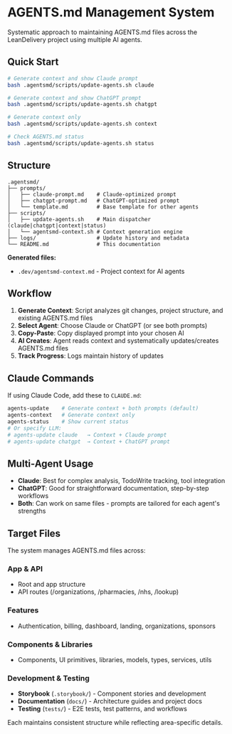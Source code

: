 # AGENTS.md Management System

Systematic approach to maintaining AGENTS.md files across the LeanDelivery project using multiple AI agents.

## Quick Start

```bash
# Generate context and show Claude prompt
bash .agentsmd/scripts/update-agents.sh claude

# Generate context and show ChatGPT prompt  
bash .agentsmd/scripts/update-agents.sh chatgpt

# Generate context only
bash .agentsmd/scripts/update-agents.sh context

# Check AGENTS.md status
bash .agentsmd/scripts/update-agents.sh status
```

## Structure

```
.agentsmd/
├── prompts/
│   ├── claude-prompt.md    # Claude-optimized prompt
│   ├── chatgpt-prompt.md   # ChatGPT-optimized prompt  
│   └── template.md         # Base template for other agents
├── scripts/
│   ├── update-agents.sh    # Main dispatcher (claude|chatgpt|context|status)
│   └── agentsmd-context.sh # Context generation engine
├── logs/                   # Update history and metadata
└── README.md               # This documentation
```

**Generated files:**
- `.dev/agentsmd-context.md` - Project context for AI agents

## Workflow

1. **Generate Context**: Script analyzes git changes, project structure, and existing AGENTS.md files
2. **Select Agent**: Choose Claude or ChatGPT (or see both prompts)
3. **Copy-Paste**: Copy displayed prompt into your chosen AI
4. **AI Creates**: Agent reads context and systematically updates/creates AGENTS.md files
5. **Track Progress**: Logs maintain history of updates

## Claude Commands

If using Claude Code, add these to `CLAUDE.md`:

```bash
agents-update    # Generate context + both prompts (default)
agents-context   # Generate context only
agents-status    # Show current status
# Or specify LLM:
# agents-update claude   → Context + Claude prompt
# agents-update chatgpt  → Context + ChatGPT prompt  
```

## Multi-Agent Usage

- **Claude**: Best for complex analysis, TodoWrite tracking, tool integration
- **ChatGPT**: Good for straightforward documentation, step-by-step workflows
- **Both**: Can work on same files - prompts are tailored for each agent's strengths

## Target Files

The system manages AGENTS.md files across:

### App & API
- Root and app structure
- API routes (/organizations, /pharmacies, /nhs, /lookup)

### Features  
- Authentication, billing, dashboard, landing, organizations, sponsors

### Components & Libraries
- Components, UI primitives, libraries, models, types, services, utils

### Development & Testing
- **Storybook** (`.storybook/`) - Component stories and development
- **Documentation** (`docs/`) - Architecture guides and project docs  
- **Testing** (`tests/`) - E2E tests, test patterns, and workflows

Each maintains consistent structure while reflecting area-specific details.